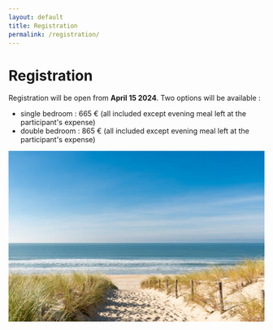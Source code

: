 ```yaml
---
layout: default
title: Registration
permalink: /registration/
---
```


# Registration
Registration will be open from **April 15 2024**. Two options will be available :
- single bedroom : 665 € (all included except evening meal left at the participant's expense)
- double bedroom : 865 € (all included except evening meal left at the participant's expense) 

![Arcachon](/assets/img/plage_oceane.jpg)
